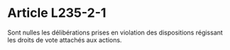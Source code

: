 # Article L235-2-1

Sont nulles les délibérations prises en violation des dispositions régissant les droits de vote attachés aux actions.